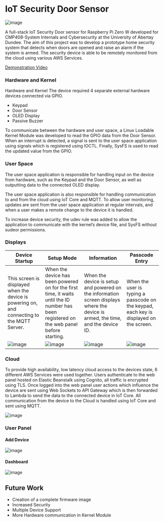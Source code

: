 # IoT Security Door Sensor

![image](https://user-images.githubusercontent.com/31597422/109837722-5ec8cf80-7c3d-11eb-8a19-b7c19f92470f.png)

A full-stack IoT Security Door sensor for Raspberry Pi Zero W developed for CMP408-System Internals and Cybersecurity at the University of Abertay Dundee. The aim of this project was to develop a prototype home security system that detects when doors are opened and raise an alarm if the system is armed. The security device is able to be remotely monitored from the cloud using various AWS Services. 

[Demonstration Video](https://www.youtube.com/watch?v=Wmfjr1LQNCk&feature=youtu.be)

### Hardware and Kernel
Hardware and Kernel
The device required 4 separate external hardware devices connected via GPIO.
- Keypad
- Door Sensor
- OLED Display
- Passive Buzzer

To communicate between the hardware and user space, a Linux Loadable Kernel Module was developed to read the GPIO data from the Door Sensor. 
When an interrupt is detected, a signal is sent to the user space application using signals which is registered using IOCTL. 
Finally, SysFS is used to read the updated value from the GPIO.

### User Space
The user space application is responsible for  handling input on the device from hardware, such as the Keypad and the Door Sensor, as well as outputting data to the connected OLED display. 

The user space application is also responsible for handling communication to and from the cloud using IoT Core and MQTT.  To allow user monitoring, updates are sent from the user space application at regular intervals, and when a user makes a remote change to the device it is handled.

To increase device security, the udev rule was added to allow the application to communicate with the kernel’s device file, and SysFS without sudeor permissions.

### Displays

| Device Startup | Setup Mode | Information | Passcode Entry |
| ----------- | ----------- | ----------- | ----------- |
| This screen is displayed when the device is powering on, and connecting to the MQTT Server. | When the device has been powered on for the first time, it waits until the ID number has been registered on the web panel before starting. | When the device is setup and powered on the information screen displays where the device is armed, the time, and the device ID. | When the user is typing a passcode on the keypad, each key is displayed on the screen. | 
|![image](https://user-images.githubusercontent.com/31597422/109838558-2ecdfc00-7c3e-11eb-8830-54d43cfb0501.png) | ![image](https://user-images.githubusercontent.com/31597422/109838593-35f50a00-7c3e-11eb-8122-a30c43be5444.png) | ![image](https://user-images.githubusercontent.com/31597422/109838614-3a212780-7c3e-11eb-866c-236feac3b9ca.png) | ![image](https://user-images.githubusercontent.com/31597422/109838629-3d1c1800-7c3e-11eb-8864-b42097051669.png) |

### Cloud

To provide high availability, low latency cloud access to the devices state, 6 different AWS Services were used together.
Users authenticate to the web panel hosted on Elastic Beanstalk using Cognito, all traffic is encrypted using TLS. Once logged into the web panel user actions which influence the device are sent using Web Sockets to API Gateway which is then forwarded to Lambda to send the data to the connected device in IoT Core.
All communication from the device to the Cloud is handled using IoT Core and sent using MQTT.

![image](https://user-images.githubusercontent.com/31597422/109837624-45c01e80-7c3d-11eb-851a-4e9f58c3f919.png)


### User Panel
#### Add Device
![image](https://user-images.githubusercontent.com/31597422/109838847-72c10100-7c3e-11eb-8471-c579237b1e92.png)

#### Dashboard
![image](https://user-images.githubusercontent.com/31597422/109838869-76ed1e80-7c3e-11eb-88ef-d3b581db953c.png)


## Future Work
- Creation of a complete firmware image
- Increased Security
- Multiple Device Support
- More Hardware communication in Kernel Module


